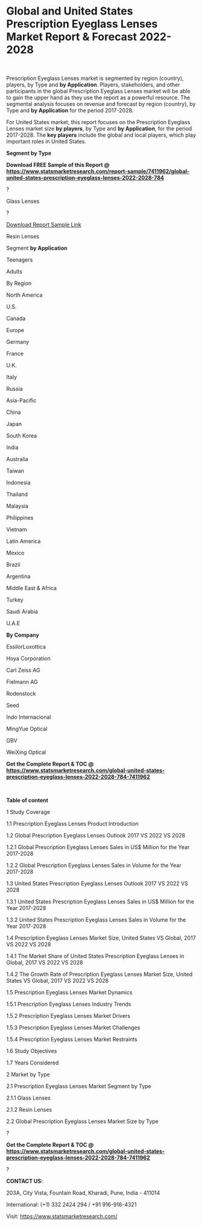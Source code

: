 <h1>Global and United States Prescription Eyeglass Lenses Market Report & Forecast 2022-2028</h1><br/><p>Prescription Eyeglass Lenses market is segmented by region (country), players, by Type and <strong>by Application</strong>. Players, stakeholders, and other participants in the global Prescription Eyeglass Lenses market will be able to gain the upper hand as they use the report as a powerful resource. The segmental analysis focuses on revenue and forecast by region (country), by Type and <strong>by Application</strong> for the period 2017-2028.</p>
 
 
 
 <p>For United States market, this report focuses on the Prescription Eyeglass Lenses market size <strong>by players</strong>, by Type and <strong>by Application</strong>, for the period 2017-2028. The <strong>key players</strong> include the global and local players, which play important roles in United States.</p>
 
 
 
 <p><strong>Segment by Type</strong></p>
 
 
 
 <div><b>Download FREE Sample of this Report @ <a href="https://www.statsmarketresearch.com/download-free-sample/7411962/global-united-states-prescription-eyeglass-lenses-2022-2028-784">https://www.statsmarketresearch.com/report-sample/7411962/global-united-states-prescription-eyeglass-lenses-2022-2028-784</a></b></div>
 
 
 
 <p>? </p>
 
 
 
 <p>Glass Lenses</p>
 
 
 
 <p>? </p>
 
 
 
 <p><a href="https://www.statsmarketresearch.com/download-free-sample/7411962/global-united-states-prescription-eyeglass-lenses-2022-2028-784">Download Report Sample Link</a></p>
 
 
 
 <p>Resin Lenses</p>
 
 
 
 <p>Segment <strong>by Application</strong></p>
 
 
 
 <p>Teenagers</p>
 
 
 
 <p>Adults</p>
 
 
 
 <p>By Region</p>
 
 
 
 <p>North America</p>
 
 
 
 <p>U.S.</p>
 
 
 
 <p>Canada</p>
 
 
 
 <p>Europe</p>
 
 
 
 <p>Germany</p>
 
 
 
 <p>France</p>
 
 
 
 <p>U.K.</p>
 
 
 
 <p>Italy</p>
 
 
 
 <p>Russia</p>
 
 
 
 <p>Asia-Pacific</p>
 
 
 
 <p>China</p>
 
 
 
 <p>Japan</p>
 
 
 
 <p>South Korea</p>
 
 
 
 <p>India</p>
 
 
 
 <p>Australia</p>
 
 
 
 <p>Taiwan</p>
 
 
 
 <p>Indonesia</p>
 
 
 
 <p>Thailand</p>
 
 
 
 <p>Malaysia</p>
 
 
 
 <p>Philippines</p>
 
 
 
 <p>Vietnam</p>
 
 
 
 <p>Latin America</p>
 
 
 
 <p>Mexico</p>
 
 
 
 <p>Brazil</p>
 
 
 
 <p>Argentina</p>
 
 
 
 <p>Middle East & Africa</p>
 
 
 
 <p>Turkey</p>
 
 
 
 <p>Saudi Arabia</p>
 
 
 
 <p>U.A.E</p>
 
 
 
 <p><strong>By Company</strong></p>
 
 
 
 <p>EssilorLuxottica</p>
 
 
 
 <p>Hoya Corporation</p>
 
 
 
 <p>Carl Zeiss AG</p>
 
 
 
 <p>Fielmann AG</p>
 
 
 
 <p>Rodenstock</p>
 
 
 
 <p>Seed</p>
 
 
 
 <p>Indo Internacional</p>
 
 
 
 <p>MingYue Optical</p>
 
 
 
 <p>GBV</p>
 
 
 
 <p>WeiXing Optical</p>
 
 
 
 <div><b>Get the Complete Report & TOC @ <a href="https://www.statsmarketresearch.com/global-united-states-prescription-eyeglass-lenses-2022-2028-784-7411962">https://www.statsmarketresearch.com/global-united-states-prescription-eyeglass-lenses-2022-2028-784-7411962</a></b></div>
 
 
 
 <p><br />
 
 <b>Table of content</b></p>
 
 
 
 <p>1 Study Coverage<br />
 
 1.1 Prescription Eyeglass Lenses Product Introduction<br />
 
 1.2 Global Prescription Eyeglass Lenses Outlook 2017 VS 2022 VS 2028<br />
 
 1.2.1 Global Prescription Eyeglass Lenses Sales in US$ Million for the Year 2017-2028<br />
 
 1.2.2 Global Prescription Eyeglass Lenses Sales in Volume for the Year 2017-2028<br />
 
 1.3 United States Prescription Eyeglass Lenses Outlook 2017 VS 2022 VS 2028<br />
 
 1.3.1 United States Prescription Eyeglass Lenses Sales in US$ Million for the Year 2017-2028<br />
 
 1.3.2 United States Prescription Eyeglass Lenses Sales in Volume for the Year 2017-2028<br />
 
 1.4 Prescription Eyeglass Lenses Market Size, United States VS Global, 2017 VS 2022 VS 2028<br />
 
 1.4.1 The Market Share of United States Prescription Eyeglass Lenses in Global, 2017 VS 2022 VS 2028<br />
 
 1.4.2 The Growth Rate of Prescription Eyeglass Lenses Market Size, United States VS Global, 2017 VS 2022 VS 2028<br />
 
 1.5 Prescription Eyeglass Lenses Market Dynamics<br />
 
 1.5.1 Prescription Eyeglass Lenses Industry Trends<br />
 
 1.5.2 Prescription Eyeglass Lenses Market Drivers<br />
 
 1.5.3 Prescription Eyeglass Lenses Market Challenges<br />
 
 1.5.4 Prescription Eyeglass Lenses Market Restraints<br />
 
 1.6 Study Objectives<br />
 
 1.7 Years Considered<br />
 
 2 Market by Type<br />
 
 2.1 Prescription Eyeglass Lenses Market Segment by Type<br />
 
 2.1.1 Glass Lenses<br />
 
 2.1.2 Resin Lenses<br />
 
 2.2 Global Prescription Eyeglass Lenses Market Size by Type<br />
 
 ? </p>
 
 
 
 <div><b>Get the Complete Report & TOC @ <a href="https://www.statsmarketresearch.com/global-united-states-prescription-eyeglass-lenses-2022-2028-784-7411962">https://www.statsmarketresearch.com/global-united-states-prescription-eyeglass-lenses-2022-2028-784-7411962</a></b></div>
 
 
 
 <p>? </p>
 
 
 
 <p><b>CONTACT US:</b><br />
 
 203A, City Vista, Fountain Road, Kharadi, Pune, India - 411014<br />
 
 International: (+1) 332 2424 294 / +91 916-916-4321<br />
 
 Visit: <a href="https://www.statsmarketresearch.com/">https://www.statsmarketresearch.com/</a></p>